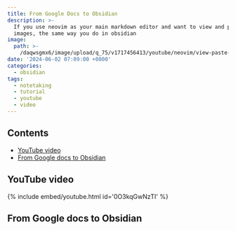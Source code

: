 ```yaml
---
title: From Google Docs to Obsidian 
description: >-
  If you use neovim as your main markdown editor and want to view and paste
  images, the same way you do in obsidian
image:
  path: >-
    /daqwsgmx6/image/upload/q_75/v1717456413/youtube/neovim/view-paste-images.avif
date: '2024-06-02 07:09:00 +0000'
categories:
  - obsidian
tags:
  - notetaking
  - tutorial
  - youtube
  - video
---
```

## Contents

<!-- toc -->

- [YouTube video](#youtube-video)
- [From Google docs to Obsidian](#from-google-docs-to-obsidian)

<!-- tocstop -->

## YouTube video

{% include embed/youtube.html id='0O3kqGwNzTI' %}

## From Google docs to Obsidian


